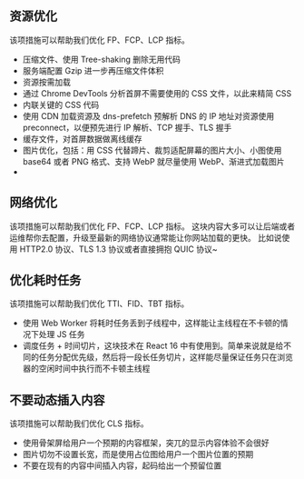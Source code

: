 ## 资源优化

该项措施可以帮助我们优化 FP、FCP、LCP 指标。

* 压缩文件、使用 Tree-shaking 删除无用代码
* 服务端配置 Gzip 进一步再压缩文件体积
* 资源按需加载
* 通过 Chrome DevTools 分析首屏不需要使用的 CSS 文件，以此来精简 CSS
* 内联关键的 CSS 代码
* 使用 CDN 加载资源及 dns-prefetch 预解析 DNS 的 IP 地址对资源使用 preconnect，以便预先进行 IP 解析、TCP 握手、TLS 握手
* 缓存文件，对首屏数据做离线缓存
* 图片优化，包括：用 CSS 代替蹄片、裁剪适配屏幕的图片大小、小图使用 base64 或者 PNG 格式、支持 WebP 就尽量使用 WebP、渐进式加载图片
* 

## 网络优化

该项措施可以帮助我们优化 FP、FCP、LCP 指标。
这块内容大多可以让后端或者运维帮你去配置，升级至最新的网络协议通常能让你网站加载的更快。
比如说使用 HTTP2.0 协议、TLS 1.3 协议或者直接拥抱 QUIC 协议~

## 优化耗时任务

该项措施可以帮助我们优化 TTI、FID、TBT 指标。

* 使用 Web Worker 将耗时任务丢到子线程中，这样能让主线程在不卡顿的情况下处理 JS 任务
* 调度任务 + 时间切片，这块技术在 React 16 中有使用到。简单来说就是给不同的任务分配优先级，然后将一段长任务切片，这样能尽量保证任务只在浏览器的空闲时间中执行而不卡顿主线程

## 不要动态插入内容
该项措施可以帮助我们优化 CLS 指标。

* 使用骨架屏给用户一个预期的内容框架，突兀的显示内容体验不会很好
* 图片切勿不设置长宽，而是使用占位图给用户一个图片位置的预期
* 不要在现有的内容中间插入内容，起码给出一个预留位置

